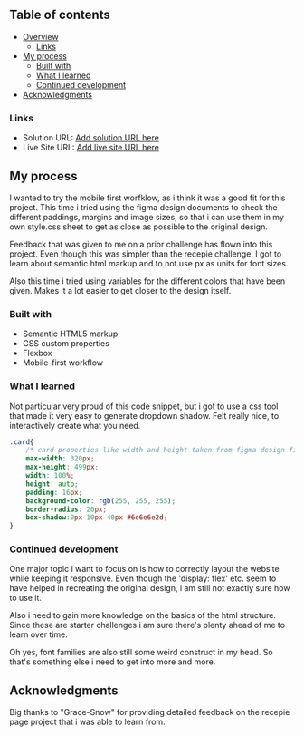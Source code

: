 ## Table of contents

- [Overview](#overview)
  - [Links](#links)
- [My process](#my-process)
  - [Built with](#built-with)
  - [What I learned](#what-i-learned)
  - [Continued development](#continued-development)
- [Acknowledgments](#acknowledgments)

### Links

- Solution URL: [Add solution URL here](https://your-solution-url.com)
- Live Site URL: [Add live site URL here](https://your-live-site-url.com)

## My process
I wanted to try the mobile first worfklow, as i think it was a good fit for this project. 
This time i tried using the figma design documents to check the different paddings, margins and image sizes, so that i can use them in my own style.css sheet to get as close as possible to the original design.

Feedback that was given to me on a prior challenge has flown into this project. Even though this was simpler than the recepie challenge. I got to learn about semantic html markup and to not use px as units for font sizes.

Also this time i tried using variables for the different colors that have been given. Makes it a lot easier to get closer to the design itself.

### Built with

- Semantic HTML5 markup
- CSS custom properties
- Flexbox
- Mobile-first workflow

### What I learned

Not particular very proud of this code snippet, but i got to use a css tool that made it very easy to generate dropdown shadow. Felt really nice, to interactively create what you need.

```css
.card{
    /* card properties like width and height taken from figma design file */
    max-width: 320px;
    max-height: 499px;
    width: 100%;
    height: auto;
    padding: 16px;
    background-color: rgb(255, 255, 255);
    border-radius: 20px;
    box-shadow:0px 10px 40px #6e6e6e2d;
}
```


### Continued development

One major topic i want to focus on is how to correctly layout the website while keeping it responsive. Even though the 'display: flex' etc. seem to have helped in recreating the original design, i am still not exactly sure how to use it. 

Also i need to gain more knowledge on the basics of the html structure. Since these are starter challenges i am sure there's plenty ahead of me to learn over time.

Oh yes, font families are also still some weird construct in my head. So that's something else i need to get into more and more.

## Acknowledgments

Big thanks to "Grace-Snow" for providing detailed feedback on the recepie page project that i was able to learn from.


